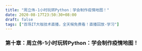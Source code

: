 ```yaml
---
title: "周立伟-1小时玩转Python：学会制作疫情地图！"
date: 2020-08-17T23:50:30+08:00
draft: false
tags: ["百场IT大咖技术直播，全天候免费看！直播回放-学习"]
---
```



### 第十章：周立伟-1小时玩转Python：学会制作疫情地图！